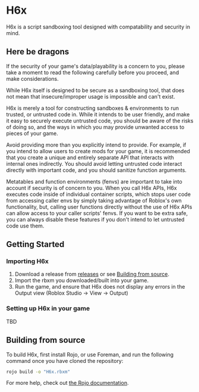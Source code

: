 # H6x

H6x is a script sandboxing tool designed with compatability and security in mind.

## Here be dragons

If the security of your game's data/playability is a concern to you, please take a moment to read the following carefully before you proceed, and make considerations.

While H6x itself is designed to be secure as a sandboxing tool, that does not mean that insecure/improper usage is impossible and can't exist.

H6x is merely a tool for constructing sandboxes & environments to run trusted, or untrusted code in. While it intends to be user friendly, and make it easy to securely execute untrusted code, you should be aware of the risks of doing so, and the ways in which you may provide unwanted access to pieces of your game.

Avoid providing more than you explicitly intend to provide. For example, if you intend to allow users to create mods for your game, it is recommended that you create a unique and entirely separate API that interacts with internal ones indirectly. You should avoid letting untrusted code interact directly with important code, and you should sanitize function arguments.

Metatables and function environments (fenvs) are important to take into account if security is of concern to you. When you call H6x APIs, H6x executes code inside of individual container scripts, which stops user code from accessing caller envs by simply taking advantage of Roblox's own functionality, but, calling user functions directly without the use of H6x APIs can allow access to your caller scripts' fenvs. If you want to be extra safe, you can always disable these features if you don't intend to let untrusted code use them.

## Getting Started

### Importing H6x

1. Download a release from [releases](/releases) or see [Building from source](#building-from-source).
2. Import the rbxm you downloaded/built into your game.
3. Run the game, and ensure that H6x does not display any errors in the Output view (Roblox Studio -> View -> Output)

### Setting up H6x in your game

TBD

## Building from source

To build H6x, first install Rojo, or use Foreman, and run the following command once you have cloned the repository:

```bash
rojo build -o "H6x.rbxm"
```

For more help, check out [the Rojo documentation](https://rojo.space/docs).
